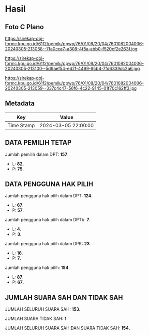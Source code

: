 # Hasil

## Foto C Plano

https://sirekap-obj-formc.kpu.go.id/61f2/pemilu/ppwp/76/01/08/20/04/7601082004006-20240305-213058--7fa0cca7-a308-4f5a-abb0-f520cf2e263f.jpg

https://sirekap-obj-formc.kpu.go.id/61f2/pemilu/ppwp/76/01/08/20/04/7601082004006-20240305-213100--5d9aef54-ed2f-4499-95b4-7fd6339dc2a6.jpg

https://sirekap-obj-formc.kpu.go.id/61f2/pemilu/ppwp/76/01/08/20/04/7601082004006-20240305-213059--337c4c47-56f6-4c22-9145-01f70c162ff3.jpg


## Metadata

| Key        | Value               |
| ---------- | ------------------- |
| Time Stamp | 2024-03-05 22:00:00 |


## DATA PEMILIH TETAP

Jumlah pemilih dalam DPT: **157**.
 * L: **82**.
 * P: **75**.

## DATA PENGGUNA HAK PILIH

Jumlah pengguna hak pilih dalam DPT: **124**.
 * L: **67**.
 * P: **57**.

Jumlah pengguna hak pilih dalam DPTb: **7**.
 * L: **4**.
 * P: **3**.

Jumlah pengguna hak pilih dalam DPK: **23**.
 * L: **16**.
 * P: **7**.

Jumlah pengguna hak pilih: **154**.
 * L: **87**.
 * P: **67**.

## JUMLAH SUARA SAH DAN TIDAK SAH

JUMLAH SELURUH SUARA SAH: **153**.

JUMLAH SUARA TIDAK SAH: **1**.

JUMLAH SELURUH SUARA SAH DAN SUARA TIDAK SAH: **154**.



